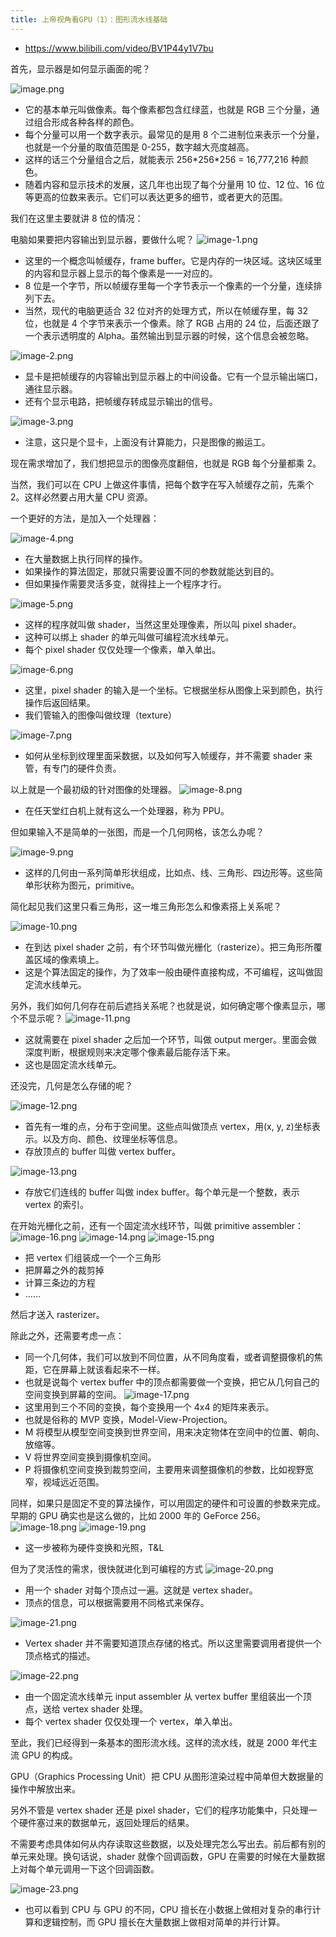 ```yaml
---
title: 上帝视角看GPU（1）：图形流水线基础
---
```


- https://www.bilibili.com/video/BV1P44y1V7bu

首先，显示器是如何显示画面的呢？

![image.png](/images/Pub_Note_GodViewOfTheGPU_1/image.png)

- 它的基本单元叫做像素。每个像素都包含红绿蓝，也就是 RGB 三个分量，通过组合形成各种各样的颜色。
- 每个分量可以用一个数字表示。最常见的是用 8 个二进制位来表示一个分量，也就是一个分量的取值范围是 0-255，数字越大亮度越高。
- 这样的话三个分量组合之后，就能表示 256\*256\*256 = 16,777,216 种颜色。
- 随着内容和显示技术的发展，这几年也出现了每个分量用 10 位、12 位、16 位等更高的位数来表示。它们可以表达更多的细节，或者更大的范围。

我们在这里主要就讲 8 位的情况：

电脑如果要把内容输出到显示器，要做什么呢？
![image-1.png](/images/Pub_Note_GodViewOfTheGPU_1/image-1.png)

- 这里的一个概念叫帧缓存，frame buffer。它是内存的一块区域。这块区域里的内容和显示器上显示的每个像素是一一对应的。
- 8 位是一个字节，所以帧缓存里每一个字节表示一个像素的一个分量，连续排列下去。
- 当然，现代的电脑更适合 32 位对齐的处理方式，所以在帧缓存里，每 32 位，也就是 4 个字节来表示一个像素。除了 RGB 占用的 24 位，后面还跟了一个表示透明度的 Alpha。虽然输出到显示器的时候，这个信息会被忽略。

![image-2.png](/images/Pub_Note_GodViewOfTheGPU_1/image-2.png)

- 显卡是把帧缓存的内容输出到显示器上的中间设备。它有一个显示输出端口，通往显示器。
- 还有个显示电路，把帧缓存转成显示输出的信号。

![image-3.png](/images/Pub_Note_GodViewOfTheGPU_1/image-3.png)

- 注意，这只是个显卡，上面没有计算能力，只是图像的搬运工。

现在需求增加了，我们想把显示的图像亮度翻倍，也就是 RGB 每个分量都乘 2。

当然，我们可以在 CPU 上做这件事情，把每个数字在写入帧缓存之前，先乘个 2。这样必然要占用大量 CPU 资源。

一个更好的方法，是加入一个处理器：

![image-4.png](/images/Pub_Note_GodViewOfTheGPU_1/image-4.png)

- 在大量数据上执行同样的操作。
- 如果操作的算法固定，那就只需要设置不同的参数就能达到目的。
- 但如果操作需要灵活多变，就得挂上一个程序才行。

![image-5.png](/images/Pub_Note_GodViewOfTheGPU_1/image-5.png)

- 这样的程序就叫做 shader，当然这里处理像素，所以叫 pixel shader。
- 这种可以绑上 shader 的单元叫做可编程流水线单元。
- 每个 pixel shader 仅仅处理一个像素，单入单出。

![image-6.png](/images/Pub_Note_GodViewOfTheGPU_1/image-6.png)

- 这里，pixel shader 的输入是一个坐标。它根据坐标从图像上采到颜色，执行操作后返回结果。
- 我们管输入的图像叫做纹理（texture）

![image-7.png](/images/Pub_Note_GodViewOfTheGPU_1/image-7.png)

- 如何从坐标到纹理里面采数据，以及如何写入帧缓存，并不需要 shader 来管，有专门的硬件负责。

以上就是一个最初级的针对图像的处理器。
![image-8.png](/images/Pub_Note_GodViewOfTheGPU_1/image-8.png)

- 在任天堂红白机上就有这么一个处理器，称为 PPU。

但如果输入不是简单的一张图，而是一个几何网格，该怎么办呢？

![image-9.png](/images/Pub_Note_GodViewOfTheGPU_1/image-9.png)

- 这样的几何由一系列简单形状组成，比如点、线、三角形、四边形等。这些简单形状称为图元，primitive。

简化起见我们这里只看三角形，这一堆三角形怎么和像素搭上关系呢？

![image-10.png](/images/Pub_Note_GodViewOfTheGPU_1/image-10.png)

- 在到达 pixel shader 之前，有个环节叫做光栅化（rasterize）。把三角形所覆盖区域的像素填上。
- 这是个算法固定的操作，为了效率一般由硬件直接构成，不可编程，这叫做固定流水线单元。

另外，我们如何几何存在前后遮挡关系呢？也就是说，如何确定哪个像素显示，哪个不显示呢？
![image-11.png](/images/Pub_Note_GodViewOfTheGPU_1/image-11.png)

- 这就需要在 pixel shader 之后加一个环节，叫做 output merger。里面会做深度判断，根据规则来决定哪个像素最后能存活下来。
- 这也是固定流水线单元。

还没完，几何是怎么存储的呢？

![image-12.png](/images/Pub_Note_GodViewOfTheGPU_1/image-12.png)

- 首先有一堆的点，分布于空间里。这些点叫做顶点 vertex，用(x, y, z)坐标表示。以及方向、颜色、纹理坐标等信息。
- 存放顶点的 buffer 叫做 vertex buffer。

![image-13.png](/images/Pub_Note_GodViewOfTheGPU_1/image-13.png)

- 存放它们连线的 buffer 叫做 index buffer。每个单元是一个整数，表示 vertex 的索引。

在开始光栅化之前，还有一个固定流水线环节，叫做 primitive assembler：
![image-16.png](/images/Pub_Note_GodViewOfTheGPU_1/image-16.png)
![image-14.png](/images/Pub_Note_GodViewOfTheGPU_1/image-14.png)
![image-15.png](/images/Pub_Note_GodViewOfTheGPU_1/image-15.png)

- 把 vertex 们组装成一个一个三角形
- 把屏幕之外的裁剪掉
- 计算三条边的方程
- ……

然后才送入 rasterizer。

除此之外，还需要考虑一点：

- 同一个几何体，我们可以放到不同位置，从不同角度看，或者调整摄像机的焦距，它在屏幕上就该看起来不一样。
- 也就是说每个 vertex buffer 中的顶点都需要做一个变换，把它从几何自己的空间变换到屏幕的空间。
  ![image-17.png](/images/Pub_Note_GodViewOfTheGPU_1/image-17.png)
- 这里用到三个不同的变换，每个变换用一个 4x4 的矩阵来表示。
- 也就是俗称的 MVP 变换，Model-View-Projection。
- M 将模型从模型空间变换到世界空间，用来决定物体在空间中的位置、朝向、放缩等。
- V 将世界空间变换到摄像机空间。
- P 将摄像机空间变换到裁剪空间，主要用来调整摄像机的参数，比如视野宽窄，视域远近范围。

同样，如果只是固定不变的算法操作，可以用固定的硬件和可设置的参数来完成。早期的 GPU 确实也是这么做的，比如 2000 年的 GeForce 256。
![image-18.png](/images/Pub_Note_GodViewOfTheGPU_1/image-18.png)
![image-19.png](/images/Pub_Note_GodViewOfTheGPU_1/image-19.png)

- 这一步被称为硬件变换和光照，T&L

但为了灵活性的需求，很快就进化到可编程的方式
![image-20.png](/images/Pub_Note_GodViewOfTheGPU_1/image-20.png)

- 用一个 shader 对每个顶点过一遍。这就是 vertex shader。
- 顶点的信息，可以根据需要用不同格式来保存。

![image-21.png](/images/Pub_Note_GodViewOfTheGPU_1/image-21.png)

- Vertex shader 并不需要知道顶点存储的格式。所以这里需要调用者提供一个顶点格式的描述。

![image-22.png](/images/Pub_Note_GodViewOfTheGPU_1/image-22.png)

- 由一个固定流水线单元 input assembler 从 vertex buffer 里组装出一个顶点，送给 vertex shader 处理。
- 每个 vertex shader 仅仅处理一个 vertex，单入单出。

至此，我们已经得到一条基本的图形流水线。这样的流水线，就是 2000 年代主流 GPU 的构成。

GPU（Graphics Processing Unit）把 CPU 从图形渲染过程中简单但大数据量的操作中解放出来。

另外不管是 vertex shader 还是 pixel shader，它们的程序功能集中，只处理一个硬件塞过来的数据单元，返回处理后的结果。

不需要考虑具体如何从内存读取这些数据，以及处理完怎么写出去。前后都有别的单元来处理。换句话说，shader 就像个回调函数，GPU 在需要的时候在大量数据上对每个单元调用一下这个回调函数。

![image-23.png](/images/Pub_Note_GodViewOfTheGPU_1/image-23.png)

- 也可以看到 CPU 与 GPU 的不同，CPU 擅长在小数据上做相对复杂的串行计算和逻辑控制，而 GPU 擅长在大量数据上做相对简单的并行计算。
